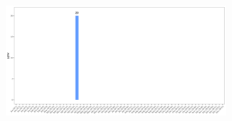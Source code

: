 <img align="center" width="800" src="https://github.com/johnwoodill/Running_Log/raw/master/figures/mpw_bar.png?raw=true">
